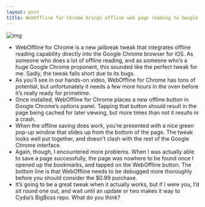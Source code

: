 ```yaml
---
layout: post
title: WebOffline for Chrome brings offline web page reading to Google's iOS browser
---
```

![img](http://media.idownloadblog.com/wp-content/uploads/2012/11/WebOffline-for-Chrome.jpg)
* WebOffline for Chrome is a new jailbreak tweak that integrates offline reading capability directly into the Google Chrome browser for iOS. As someone who does a lot of offline reading, and as someone who’s a huge Google Chrome proponent, this sounded like the perfect tweak for me. Sadly, the tweak falls short due to its bugs.
* As you’ll see in our hands-on video, WebOffline for Chrome has tons of potential, but unfortunately it needs a few more hours in the oven before it’s really ready for primetime.
* Once installed, WebOffline for Chrome places a new offline button in Google Chrome’s options panel. Tapping that button should result in the page being cached for later viewing, but more times than not it results in a crash.
* When the offline saving does work, you’re presented with a nice green pop-up window that slides up from the bottom of the page. The tweak looks well put together, and doesn’t clash with the rest of the Google Chrome interface.
* Again, though, I encountered more problems. When I was actually able to save a page successfully, the page was nowhere to be found once I opened up the bookmarks, and tapped on the WebOffline button. The bottom line is that WebOffline needs to be debugged more thoroughly before you should consider the $0.99 purchase.
* It’s going to be a great tweak when it actually works, but if I were you, I’d sit round one out, and wait until an update or two makes it way to Cydia’s BigBoss repo. What do you think?


